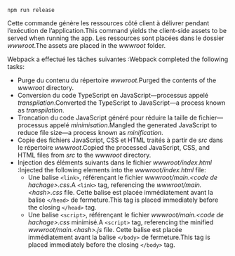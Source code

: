 ```console
npm run release
```

<span data-ttu-id="77fca-101">Cette commande génère les ressources côté client à délivrer pendant l’exécution de l’application.</span><span class="sxs-lookup"><span data-stu-id="77fca-101">This command yields the client-side assets to be served when running the app.</span></span> <span data-ttu-id="77fca-102">Les ressources sont placées dans le dossier *wwwroot*.</span><span class="sxs-lookup"><span data-stu-id="77fca-102">The assets are placed in the *wwwroot* folder.</span></span>

<span data-ttu-id="77fca-103">Webpack a effectué les tâches suivantes :</span><span class="sxs-lookup"><span data-stu-id="77fca-103">Webpack completed the following tasks:</span></span>

* <span data-ttu-id="77fca-104">Purge du contenu du répertoire *wwwroot*.</span><span class="sxs-lookup"><span data-stu-id="77fca-104">Purged the contents of the *wwwroot* directory.</span></span>
* <span data-ttu-id="77fca-105">Conversion du code TypeScript en JavaScript&mdash;processus appelé *transpilation*.</span><span class="sxs-lookup"><span data-stu-id="77fca-105">Converted the TypeScript to JavaScript&mdash;a process known as *transpilation*.</span></span>
* <span data-ttu-id="77fca-106">Troncation du code JavaScript généré pour réduire la taille de fichier&mdash;processus appelé *minimisation*.</span><span class="sxs-lookup"><span data-stu-id="77fca-106">Mangled the generated JavaScript to reduce file size&mdash;a process known as *minification*.</span></span>
* <span data-ttu-id="77fca-107">Copie des fichiers JavaScript, CSS et HTML traités à partir de *src* dans le répertoire *wwwroot*.</span><span class="sxs-lookup"><span data-stu-id="77fca-107">Copied the processed JavaScript, CSS, and HTML files from *src* to the *wwwroot* directory.</span></span>
* <span data-ttu-id="77fca-108">Injection des éléments suivants dans le fichier *wwwroot/index.html* :</span><span class="sxs-lookup"><span data-stu-id="77fca-108">Injected the following elements into the *wwwroot/index.html* file:</span></span>
    * <span data-ttu-id="77fca-109">Une balise `<link>`, référençant le fichier *wwwroot/main.\<code de hachage\>.css*.</span><span class="sxs-lookup"><span data-stu-id="77fca-109">A `<link>` tag, referencing the *wwwroot/main.\<hash\>.css* file.</span></span> <span data-ttu-id="77fca-110">Cette balise est placée immédiatement avant la balise `</head>` de fermeture.</span><span class="sxs-lookup"><span data-stu-id="77fca-110">This tag is placed immediately before the closing `</head>` tag.</span></span>
    * <span data-ttu-id="77fca-111">Une balise `<script>`, référençant le fichier *wwwroot/main.\<code de hachage\>.css* minimisé.</span><span class="sxs-lookup"><span data-stu-id="77fca-111">A `<script>` tag, referencing the minified *wwwroot/main.\<hash\>.js* file.</span></span> <span data-ttu-id="77fca-112">Cette balise est placée immédiatement avant la balise `</body>` de fermeture.</span><span class="sxs-lookup"><span data-stu-id="77fca-112">This tag is placed immediately before the closing `</body>` tag.</span></span>
